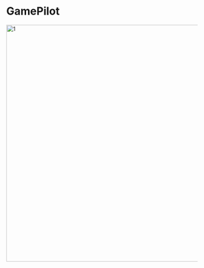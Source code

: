 # GamePilot
<img width="622" alt="1" src="https://user-images.githubusercontent.com/123885099/235185424-37c350a4-80e0-4aaf-97db-9dc49e613354.png">
